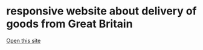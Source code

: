 
<h1>
responsive website about delivery of goods from Great Britain</h1>

<a href="https://ilyabondarr.github.io/Okey-Post/dist/index.html">Open this site</a>
 
